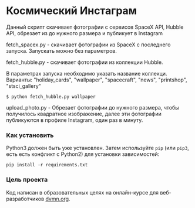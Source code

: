 # Космический Инстаграм

Данный скрипт скачивает фотографии с сервисов SpaceX API, Hubble API, обрезает из до нужного размера
и публикует в Instagram

fetch_spacex.py - скачивает фотографии из SpaceX с последнего запуска.
Запускать можно без параметров.

fetch_hubble.py - скачивает фотографии из коллекции Hubble.

В параметрах запуска необходимо указать название коллекци.
Варианты: "holiday_cards", "wallpaper", "spacecraft", "news", "printshop", "stsci_gallery"

```
$ python fetch_hubble.py wallpaper
```

upload_photo.py - Обрезает фотографии до нужного размера, чтобы получилось квадратное изображение,
далее эти фотографии публикуются в профиле Instagram, один раз в минуту.

### Как установить


Python3 должен быть уже установлен. 
Затем используйте `pip` (или `pip3`, есть есть конфликт с Python2) для установки зависимостей:
```
pip install -r requirements.txt
```

### Цель проекта

Код написан в образовательных целях на онлайн-курсе для веб-разработчиков [dvmn.org](https://dvmn.org/).
